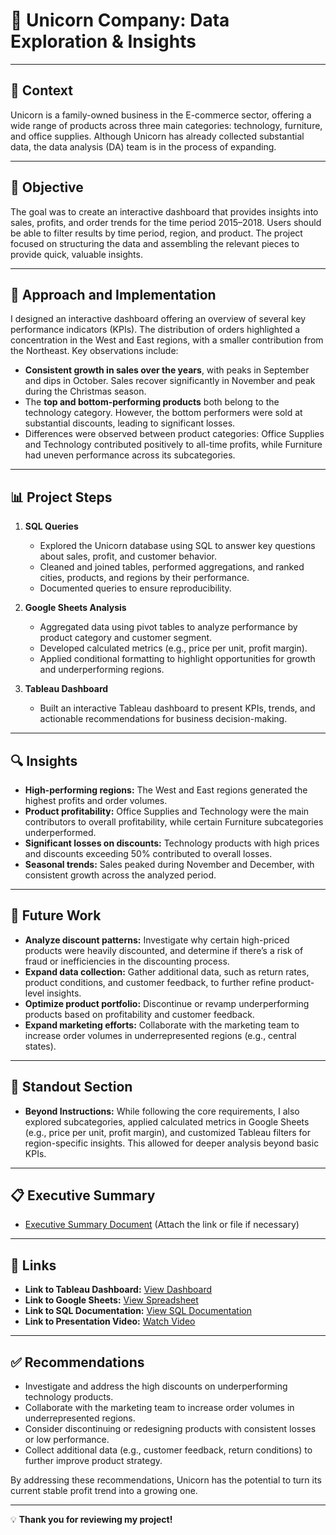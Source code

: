 # 🦄 **Unicorn Company: Data Exploration & Insights**  

---

## 📄 **Context**  
Unicorn is a family-owned business in the E-commerce sector, offering a wide range of products across three main categories: technology, furniture, and office supplies. Although Unicorn has already collected substantial data, the data analysis (DA) team is in the process of expanding.

---

## 🎯 **Objective**  
The goal was to create an interactive dashboard that provides insights into sales, profits, and order trends for the time period 2015–2018. Users should be able to filter results by time period, region, and product. The project focused on structuring the data and assembling the relevant pieces to provide quick, valuable insights.

---

## 🚀 **Approach and Implementation**  
I designed an interactive dashboard offering an overview of several key performance indicators (KPIs). The distribution of orders highlighted a concentration in the West and East regions, with a smaller contribution from the Northeast. Key observations include:  

- **Consistent growth in sales over the years**, with peaks in September and dips in October. Sales recover significantly in November and peak during the Christmas season.  
- The **top and bottom-performing products** both belong to the technology category. However, the bottom performers were sold at substantial discounts, leading to significant losses.  
- Differences were observed between product categories: Office Supplies and Technology contributed positively to all-time profits, while Furniture had uneven performance across its subcategories.

---

## 📊 **Project Steps**  

1. **SQL Queries**  
   - Explored the Unicorn database using SQL to answer key questions about sales, profit, and customer behavior.  
   - Cleaned and joined tables, performed aggregations, and ranked cities, products, and regions by their performance.  
   - Documented queries to ensure reproducibility.  

2. **Google Sheets Analysis**  
   - Aggregated data using pivot tables to analyze performance by product category and customer segment.  
   - Developed calculated metrics (e.g., price per unit, profit margin).  
   - Applied conditional formatting to highlight opportunities for growth and underperforming regions.

3. **Tableau Dashboard**  
   - Built an interactive Tableau dashboard to present KPIs, trends, and actionable recommendations for business decision-making.  

---

## 🔍 **Insights**  
- **High-performing regions:** The West and East regions generated the highest profits and order volumes.  
- **Product profitability:** Office Supplies and Technology were the main contributors to overall profitability, while certain Furniture subcategories underperformed.  
- **Significant losses on discounts:** Technology products with high prices and discounts exceeding 50% contributed to overall losses.  
- **Seasonal trends:** Sales peaked during November and December, with consistent growth across the analyzed period.

---

## 🔮 **Future Work**  
- **Analyze discount patterns:** Investigate why certain high-priced products were heavily discounted, and determine if there’s a risk of fraud or inefficiencies in the discounting process.  
- **Expand data collection:** Gather additional data, such as return rates, product conditions, and customer feedback, to further refine product-level insights.  
- **Optimize product portfolio:** Discontinue or revamp underperforming products based on profitability and customer feedback.  
- **Expand marketing efforts:** Collaborate with the marketing team to increase order volumes in underrepresented regions (e.g., central states).

---

## 🌟 **Standout Section**  
- **Beyond Instructions:** While following the core requirements, I also explored subcategories, applied calculated metrics in Google Sheets (e.g., price per unit, profit margin), and customized Tableau filters for region-specific insights. This allowed for deeper analysis beyond basic KPIs.  

---

## 📋 **Executive Summary**  
- [Executive Summary Document](#) (Attach the link or file if necessary)

---

## 🔗 **Links**  

- **Link to Tableau Dashboard:** [View Dashboard](https://public.tableau.com/app/discover)  
- **Link to Google Sheets:** [View Spreadsheet](https://docs.google.com/spreadsheets/d/1jUyUQJ3oN0luzwC3SvZl_KKMN68UIXrywmv9UrJoj2Q/edit?usp=drive_link)  
- **Link to SQL Documentation:** [View SQL Documentation](https://docs.google.com/document/d/1mklCXV1acWdbshrdcKiXsE_oAm2mdx-_aTIFUq5G4EU/edit?usp=drive_link)  
- **Link to Presentation Video:** [Watch Video](https://drive.google.com/file/d/1KaeFSJ-NaVMhXFrX1a0_2Sh0SPwzQ2jK/view?usp=sharing)  

---

## ✅ **Recommendations**  
- Investigate and address the high discounts on underperforming technology products.  
- Collaborate with the marketing team to increase order volumes in underrepresented regions.  
- Consider discontinuing or redesigning products with consistent losses or low performance.  
- Collect additional data (e.g., customer feedback, return conditions) to further improve product strategy.  

By addressing these recommendations, Unicorn has the potential to turn its current stable profit trend into a growing one.

---  

💡 **Thank you for reviewing my project!**  

